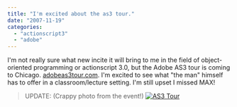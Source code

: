 ```yaml
---
title: "I'm excited about the as3 tour."
date: "2007-11-19"
categories: 
  - "actionscript3"
  - "adobe"
---
```


I'm not really sure what new incite it will bring to me in the field of object-oriented programming or actionscript 3.0, but the Adobe AS3 tour is coming to Chicago. [adobeas3tour.com](http://www.adobeas3tour.com/ "Adobe AS3 Tour"). I'm excited to see what "the man" himself has to offer in a classroom/lecture setting. I'm still upset I missed MAX!

> UPDATE: (Crappy photo from the event!) [![AS3 Tour](https://brainbrian.com/wp-content/uploads/2007/12/as3tour.thumbnail.jpg)](https://brainbrian.com/?attachment_id=32 "AS3 Tour")
